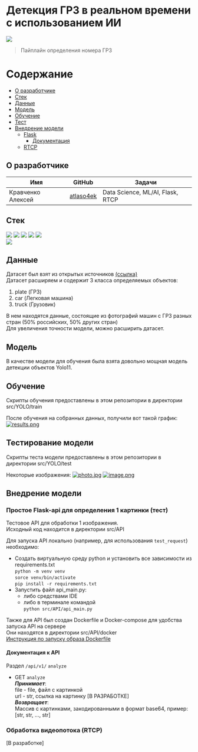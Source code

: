 # Детекция ГРЗ в реальном времени с использованием ИИ
![](https://img.shields.io/badge/Forum-ВолгаIT-green)
>  Пайплайн определения номера ГРЗ

# Содержание
- [О разработчике](#о-разработчике)
- [Стек](#стек)
- [Данные](#данные)
- [Модель](#модель)
- [Обучение](#обучение)
- [Тест](#тестирование-модели)
- [Внедрение модели](#внедрение-модели)
    - [Flask](#простое-flask-api-для-определения-1-картинки-тест)
      - [Документация](#документация-к-api)
    - [RTCP](#обработка-видеопотока-rtcp)

## О разработчике
| Имя | GitHub | Задачи                           |
|-----|----|----------------------------------|
| Кравченко Алексей | [atlaso4ek](https://github.com/ATLASO4EK "Кравченко Алексей") | Data Science, ML/AI, Flask, RTCP |


## Стек
![](https://img.shields.io/badge/Python_3.10-darkred)
![](https://img.shields.io/badge/PyTorch-moccasin)
![](https://img.shields.io/badge/ultralytics-moccasin)
![](https://img.shields.io/badge/flask-moccasin)
![](https://img.shields.io/badge/pillow-moccasin)\
![](https://img.shields.io/badge/Docker-darkred)

## Данные
Датасет был взят из открытых источников [(ссылка)](https://www.kaggle.com/datasets/kirillpribludenko/number-plates-50-russain-50-others)\
Датасет расширяем и содержит 3 класса определяемых объектов:
1. plate (ГРЗ)
2. car (Легковая машина)
3. truck (Грузовик)

В нем находятся данные, состоящие из фотографий машин с ГРЗ разных стран (50% российских, 50% других стран)\
Для увеличения точности модели, можно расширить датасет.

## Модель
В качестве модели для обучения была взята довольно мощная модель детекции объектов Yolo11.


## Обучение
Скрипты обучения предоставлены в этом репозитории в директории src/YOLO/train

После обучения на собранных данных, получили вот такой график:
[![results.png](https://i.postimg.cc/vHxqm6mF/results.png)](https://postimg.cc/7fDMsh7m)


## Тестирование модели
Скрипты теста модели предоставлены в этом репозитории в директории src/YOLO/test

Некоторые изображения:
[![photo.jpg](https://i.postimg.cc/J7ZKVC6F/photo.jpg)](https://postimg.cc/vD85fkd7)
[![image.png](https://i.postimg.cc/5tD5Ts8R/image.png)](https://postimg.cc/p9YnnYGf)


## Внедрение модели
### Простое Flask-api для определения 1 картинки (тест)
Тестовое API для обработки 1 изображения.\
Исходный код находится в директории src/API

Для запуска API локально (например, для использования `test_request`) необходимо:
- Создать виртуальную среду python и установить все зависимости из requirements.txt\
`python -m venv venv`\
`sorce venv/bin/activate`\
`pip install -r requirements.txt`
- Запустить файл api_main.py:
  - либо средствами IDE
  - либо в терминале командой\
  `python src/API/api_main.py`

Также для API был создан Dockerfile и Docker-compose для удобства запуска API на сервере\
Они находятся в директории src/API/docker\
[Инструкция по запуску образа Dockerfile](https://dockerhosting.ru/blog/kak-sozdat-obraz-docker-iz-dockerfile/)

#### Документация к API
Раздел `/api/v1/`
`analyze`
- GET `analyze`\
_**Принимает**_:\
file - file, файл с картинкой\
url - str, ссылка на картинку [В РАЗРАБОТКЕ]\
_**Возвращает**_:\
Массив с картинками, закодированными в формат base64, пример: [str, str, ..., str]

### Обработка видеопотока (RTCP)
[В разработке]